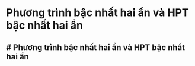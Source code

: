 # Phương trình bậc nhất hai ẩn và HPT bậc nhất hai ẩn
## # Phương trình bậc nhất hai ẩn và HPT bậc nhất hai ẩn


